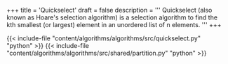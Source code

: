+++
title = 'Quickselect'
draft = false
description =  '''
Quickselect (also known as Hoare's selection algorithm) is a selection
algorithm to find the kth smallest (or largest) element in an unordered list of
n elements.
'''
+++

{{< include-file "content/algorithms/algorithms/src/quickselect.py" "python" >}}
{{< include-file "content/algorithms/algorithms/src/shared/partition.py" "python" >}}
